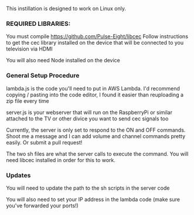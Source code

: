 This instillation is designed to work on Linux only. 

### REQUIRED LIBRARIES:

You must compile https://github.com/Pulse-Eight/libcec
Follow instructions to get the cec library installed on the device
that will be connected to you television via HDMI

You will also need Node installed on the device


### General Setup Procedure

lambda.js is the code you'll need to put in AWS Lambda. I'd recommend copying / pasting into 
the code editor, I found it easier than reuploading a zip file every time

server.js is your webserver that will run on the RaspberryPi or similar attached
to the TV or other divice you want to send cec signals too

Currently, the server is only set to respond to the ON and OFF commands. Shoot me a message
and I can add volume and channel commands pretty easily. Or submit a pull request!

The two sh files are what the server calls to execute the command. You will need libcec 
installed in order for this to work. 

### Updates

You will need to update the path to the sh scripts in the server code

You will also need to set your IP address in the lambda code (make sure
you've forwarded your ports!)

